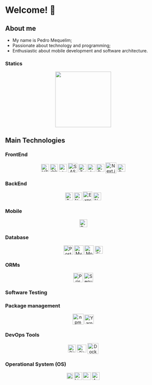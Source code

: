 # Welcome! 👋

<div>
  <h2>About me</h2>
  <ul>
    <li>My name is Pedro Mequelim;</li>
    <li>Passionate about technology and programming;</li>
    <li>Enthusiastic about mobile development and software architecture.</li>
  </ul>
</div>

<div>
  <h3>Statics</h3>
  <div align="center">
    <a href="https://github.com/phms02">
      <img height="180em" src="https://github-readme-stats.vercel.app/api/top-langs/?username=phms02&include_all_commits&count_private=true&layout=compact&langs_count=4&theme=algolia" />
    </a>
  </div>
</div>

<div>
  <h2>Main Technologies</h2>

  <h3>FrontEnd</h3>
  <div align="center">
    <img alt="HTML" height="25" width="25" align="center" src="https://cdn.jsdelivr.net/gh/devicons/devicon@latest/icons/html5/html5-original.svg" />
    <img alt="CSS" height="25" width="25" align="center" src="https://cdn.jsdelivr.net/gh/devicons/devicon@latest/icons/css3/css3-original.svg" />
    <img alt="styled-components" height="25" width="25" align="center" src="https://skillicons.dev/icons?i=styledcomponents" />
    <img alt="SASS" height="30" width="30" align="center" src="https://cdn.jsdelivr.net/gh/devicons/devicon@latest/icons/sass/sass-original.svg" />
    <img alt="TypeScript" height="25" width="25" align="center" src="https://cdn.jsdelivr.net/gh/devicons/devicon@latest/icons/typescript/typescript-original.svg" />
    <img alt="JavaScript" height="25" width="25" align="center" src="https://cdn.jsdelivr.net/gh/devicons/devicon@latest/icons/javascript/javascript-original.svg" />
    <img alt="React.js" height="25" width="25" align="center" src="https://cdn.jsdelivr.net/gh/devicons/devicon@latest/icons/react/react-original.svg" />
    <img alt="Next.js" height="35" width="35" align="center" src="https://cdn.jsdelivr.net/gh/devicons/devicon@latest/icons/nextjs/nextjs-original-wordmark.svg" />
    <img alt="Redux.js" height="25" width="25" align="center" src="https://cdn.jsdelivr.net/gh/devicons/devicon@latest/icons/redux/redux-original.svg" />
    <!-- <img alt="Angular" height="30" width="30" align="center" src="https://cdn.jsdelivr.net/gh/devicons/devicon@latest/icons/angular/angular-original.svg" /> -->
  </div>

  <h3>BackEnd</h3>
  <div align="center">
    <!-- <img alt="Golang" height="35" width="35" align="center" src="https://cdn.jsdelivr.net/gh/devicons/devicon@latest/icons/go/go-original-wordmark.svg" />
    <img alt="Dart" height="25" width="25" align="center" src="https://cdn.jsdelivr.net/gh/devicons/devicon@latest/icons/dart/dart-original.svg" /> -->
    <img alt="TypeScript" height="25" width="25" align="center" src="https://cdn.jsdelivr.net/gh/devicons/devicon@latest/icons/typescript/typescript-original.svg" />
    <img alt="Node.js" height="25" width="25" align="center" src="https://cdn.jsdelivr.net/gh/devicons/devicon@latest/icons/nodejs/nodejs-original.svg" />
    <img alt="Express.js" height="30" width="30" align="center" src="https://cdn.jsdelivr.net/gh/devicons/devicon@latest/icons/express/express-original.svg" />
    <img alt="NestJS" height="25" width="25" align="center" src="https://cdn.jsdelivr.net/gh/devicons/devicon@latest/icons/nestjs/nestjs-original.svg" />
    <!-- <img alt="Java" height="35" width="35" align="center" src="https://cdn.jsdelivr.net/gh/devicons/devicon@latest/icons/java/java-original.svg" />
    <img alt="Spring Boot" height="25" width="25" align="center" src="https://cdn.jsdelivr.net/gh/devicons/devicon@latest/icons/spring/spring-original.svg" />
    <img alt="Maven" height="30" width="30" align="center" src="https://cdn.jsdelivr.net/gh/devicons/devicon@latest/icons/maven/maven-original.svg" /> -->
  </div>

  <h3>Mobile</h3>
  <div align="center">
    <!-- <img alt="Kotlin" height="25" width="25" align="center" src="https://cdn.jsdelivr.net/gh/devicons/devicon@latest/icons/kotlin/kotlin-original.svg" />
    <img alt="Swift" height="25" width="25" align="center" src="https://cdn.jsdelivr.net/gh/devicons/devicon@latest/icons/swift/swift-original.svg" /> -->
    <img alt="React Native" height="25" width="25" align="center" src="https://cdn.jsdelivr.net/gh/devicons/devicon@latest/icons/react/react-original.svg" />
    <!-- <img alt="Flutter" height="25" width="25" align="center" src="https://cdn.jsdelivr.net/gh/devicons/devicon@latest/icons/flutter/flutter-original.svg" /> -->
  </div>

  <!-- <h3>API</h3>
  <div align="center">
    <img alt="GraphQL" height="35" width="35" align="center" src="https://cdn.jsdelivr.net/gh/devicons/devicon@latest/icons/graphql/graphql-plain.svg" />
  </div> -->

  <h3>Database</h3>
  <div align="center">
    <!-- <img alt="Oracle SQL" height="45" width="45" align="center" src="https://cdn.jsdelivr.net/gh/devicons/devicon@latest/icons/oracle/oracle-original.svg" /> -->
    <img alt="PostgreSQL" height="30" width="30" align="center" src="https://cdn.jsdelivr.net/gh/devicons/devicon@latest/icons/postgresql/postgresql-original.svg" />
    <img alt="MySQL" height="30" width="30" align="center" src="https://cdn.jsdelivr.net/gh/devicons/devicon@latest/icons/mysql/mysql-original.svg" />
    <!-- <img alt="SQL Server" height="30" width="25" align="center" src="https://cdn.jsdelivr.net/gh/devicons/devicon@latest/icons/microsoftsqlserver/microsoftsqlserver-original.svg" /> -->
    <img alt="MongoDB" height="30" width="30" align="center" src="https://cdn.jsdelivr.net/gh/devicons/devicon@latest/icons/mongodb/mongodb-original.svg" />
    <!-- <img alt="DynamoDB" height="30" width="30" align="center" src="https://cdn.jsdelivr.net/gh/devicons/devicon@latest/icons/dynamodb/dynamodb-original.svg" />
    <img alt="Cassandra" height="35" width="35" align="center" src="https://cdn.jsdelivr.net/gh/devicons/devicon@latest/icons/cassandra/cassandra-original.svg" /> -->
    <img alt="Firebase" height="25" width="25" align="center" src="https://cdn.jsdelivr.net/gh/devicons/devicon@latest/icons/firebase/firebase-original.svg" />
    <!-- <img alt="Redis" height="30" width="30" align="center" src="https://cdn.jsdelivr.net/gh/devicons/devicon@latest/icons/redis/redis-original.svg" /> -->
  </div>

  <h3>ORMs</h3>
  <div align="center">
    <img alt="Prisma" height="30" width="30" align="center" src="https://cdn.jsdelivr.net/gh/devicons/devicon@latest/icons/prisma/prisma-original.svg" />
    <img alt="Sequelize" height="30" width="30" align="center" src="https://cdn.jsdelivr.net/gh/devicons/devicon@latest/icons/sequelize/sequelize-original.svg" />
    <!-- <img alt="Hibernate" height="30" width="30" align="center" src="https://cdn.jsdelivr.net/gh/devicons/devicon@latest/icons/hibernate/hibernate-original.svg" /> -->
  </div>

  <h3>Software Testing</h3>
  <div align="center">
    <!-- <img alt="JUnit" height="40" width="40" align="center" src="https://cdn.jsdelivr.net/gh/devicons/devicon@latest/icons/junit/junit-original-wordmark.svg" />
    <img alt="Selenium" height="30" width="30" align="center" src="https://cdn.jsdelivr.net/gh/devicons/devicon@latest/icons/selenium/selenium-original.svg" />
    <img alt="Jest" height="30" width="30" align="center" src="https://cdn.jsdelivr.net/gh/devicons/devicon@latest/icons/jest/jest-plain.svg" />
    <img alt="Cypress" height="30" width="30" align="center" src="https://cdn.jsdelivr.net/gh/devicons/devicon@latest/icons/cypressio/cypressio-original.svg" /> -->
  </div>

  <h3>Package management</h3>
  <div align="center">
    <img alt="npm" height="35" width="35" align="center" src="https://cdn.jsdelivr.net/gh/devicons/devicon@latest/icons/npm/npm-original-wordmark.svg" />
    <img alt="Yarn" height="30" width="30" align="center" src="https://cdn.jsdelivr.net/gh/devicons/devicon@latest/icons/yarn/yarn-original.svg" />
  </div>

  <!-- <h3>Cloud & Hosting</h3>
  <div align="center">
    <img alt="AWS" height="35" width="35" align="center" src="https://cdn.jsdelivr.net/gh/devicons/devicon@latest/icons/amazonwebservices/amazonwebservices-original-wordmark.svg" />
    <img alt="Azure" height="30" width="30" align="center" src="https://cdn.jsdelivr.net/gh/devicons/devicon@latest/icons/azure/azure-original.svg" />
    <img alt="Vercel" height="50" width="50" align="center" src="https://cdn.jsdelivr.net/gh/devicons/devicon@latest/icons/vercel/vercel-original-wordmark.svg" />
    <img alt="Heroku" height="30" width="30" align="center" src="https://cdn.jsdelivr.net/gh/devicons/devicon@latest/icons/heroku/heroku-original.svg" />
    <img alt="Netlify" height="50" width="50" align="center" src="https://cdn.jsdelivr.net/gh/devicons/devicon@latest/icons/netlify/netlify-original-wordmark.svg" />
  </div> -->

  <h3>DevOps Tools</h3>
  <div align="center">
    <img alt="Git" height="25" width="25" align="center" src="https://cdn.jsdelivr.net/gh/devicons/devicon@latest/icons/git/git-original.svg" />
    <img alt="GitHub" height="25" width="30" align="center" src="https://cdn.jsdelivr.net/gh/devicons/devicon@latest/icons/github/github-original.svg" />
    <img alt="Docker" height="35" width="35" align="center" src="https://cdn.jsdelivr.net/gh/devicons/devicon@latest/icons/docker/docker-original.svg" />
    <!-- <img alt="Kubernetes" height="30" width="30" align="center" src="https://cdn.jsdelivr.net/gh/devicons/devicon@latest/icons/kubernetes/kubernetes-original.svg" /> -->
  </div>

  <h3>Operational System (OS)</h3>
  <div align="center">
    <img alt="Windows" height="20" width="20" align="center" src="https://cdn.jsdelivr.net/gh/devicons/devicon@latest/icons/windows11/windows11-original.svg" />
    <img alt="Linux" height="25" width="25" align="center" src="https://cdn.jsdelivr.net/gh/devicons/devicon@latest/icons/linux/linux-original.svg" />
    <img alt="macOS / iOS" height="25" width="25" align="center" src="https://cdn.jsdelivr.net/gh/devicons/devicon@latest/icons/apple/apple-original.svg" />
    <img alt="Android" height="25" width="25" align="center" src="https://cdn.jsdelivr.net/gh/devicons/devicon@latest/icons/android/android-plain.svg" />
  </div>
</div>

